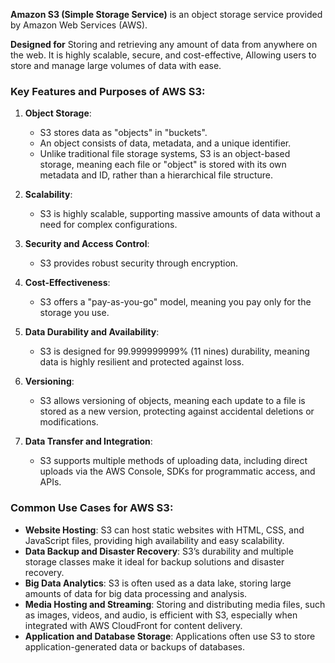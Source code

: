 **Amazon S3 (Simple Storage Service)** is an object storage service provided by Amazon Web Services (AWS).

**Designed for** 
	Storing and retrieving any amount of data from anywhere on the web. 
	It is highly scalable, secure, and cost-effective, 
	Allowing users to store and manage large volumes of data with ease.

### Key Features and Purposes of AWS S3:
1. **Object Storage**:
   - S3 stores data as "objects" in "buckets".
   - An object consists of data, metadata, and a unique identifier.
   - Unlike traditional file storage systems, S3 is an object-based storage, meaning each file or "object" is stored with its own metadata and ID, rather than a hierarchical file structure.

2. **Scalability**:
   - S3 is highly scalable, supporting massive amounts of data without a need for complex configurations.

3. **Security and Access Control**:
   - S3 provides robust security through encryption.

4. **Cost-Effectiveness**:
   - S3 offers a "pay-as-you-go" model, meaning you pay only for the storage you use.

5. **Data Durability and Availability**:
   - S3 is designed for 99.999999999% (11 nines) durability, meaning data is highly resilient and protected against loss.

6. **Versioning**:
   - S3 allows versioning of objects, meaning each update to a file is stored as a new version, protecting against accidental deletions or modifications.

7. **Data Transfer and Integration**:
   - S3 supports multiple methods of uploading data, including direct uploads via the AWS Console, SDKs for programmatic access, and APIs.

### Common Use Cases for AWS S3:

- **Website Hosting**: S3 can host static websites with HTML, CSS, and JavaScript files, providing high availability and easy scalability.
- **Data Backup and Disaster Recovery**: S3’s durability and multiple storage classes make it ideal for backup solutions and disaster recovery.
- **Big Data Analytics**: S3 is often used as a data lake, storing large amounts of data for big data processing and analysis.
- **Media Hosting and Streaming**: Storing and distributing media files, such as images, videos, and audio, is efficient with S3, especially when integrated with AWS CloudFront for content delivery.
- **Application and Database Storage**: Applications often use S3 to store application-generated data or backups of databases.